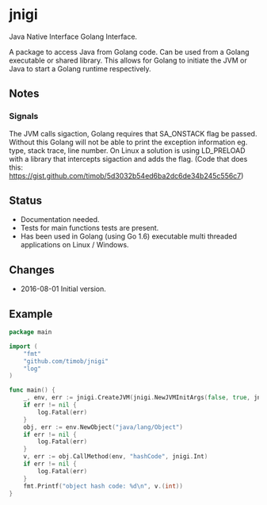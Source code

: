 # jnigi
Java Native Interface Golang Interface.

A package to access Java from Golang code. Can be used from a Golang executable or shared library.
This allows for Golang to initiate the JVM or Java to start a Golang runtime respectively.

## Notes
### Signals
The JVM calls sigaction, Golang requires that SA_ONSTACK flag be passed.
Without this Golang will not be able to print the exception information eg. type, stack trace, line number.
On Linux a solution is using LD_PRELOAD with a library that intercepts sigaction and adds the flag. (Code that does this: https://gist.github.com/timob/5d3032b54ed6ba2dc6de34b245c556c7)

## Status
* Documentation needed.
* Tests for main functions tests are present.
* Has been used in Golang (using Go 1.6) executable multi threaded applications on Linux / Windows.

## Changes
* 2016-08-01 Initial version.

## Example

```` go
package main

import (
	"fmt"
	"github.com/timob/jnigi"
	"log"
)

func main() {
    _, env, err := jnigi.CreateJVM(jnigi.NewJVMInitArgs(false, true, jnigi.DEFAULT_VERSION, []string{"-Xcheck:jni"}))
    if err != nil {
        log.Fatal(err)
    }
    obj, err := env.NewObject("java/lang/Object")
    if err != nil {
    	log.Fatal(err)
    }
    v, err := obj.CallMethod(env, "hashCode", jnigi.Int)
    if err != nil {
    	log.Fatal(err)
    }
    fmt.Printf("object hash code: %d\n", v.(int))
}

````
